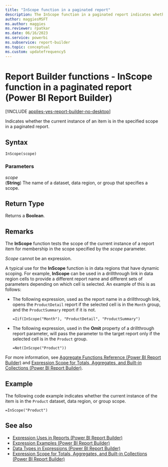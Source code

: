 ```yaml
---
title: "InScope function in a paginated report"
description: The InScope function in a paginated report indicates whether the current instance of an item is in the specified scope in Power BI Report Builder.
author: maggiesMSFT
ms.author: maggies
ms.reviewer: rpatkar
ms.date: 06/16/2023
ms.service: powerbi
ms.subservice: report-builder
ms.topic: conceptual
ms.custom: updatefrequency5
---
```

# Report Builder functions - InScope function in a paginated report (Power BI Report Builder)

[!INCLUDE [applies-yes-report-builder-no-desktop](../../includes/applies-yes-report-builder-no-desktop.md)]

  Indicates whether the current instance of an item is in the specified scope in a paginated report.

## Syntax

```syntaxsql
InScope(scope)
```

### Parameters

*scope*  
(**String**) The name of a dataset, data region, or group that specifies a scope.

## Return Type

Returns a **Boolean**.

## Remarks

The **InScope** function tests the scope of the current instance of a report item for membership in the scope specified by the *scope* parameter.

*Scope* cannot be an expression.

A typical use for the **InScope** function is in data regions that have dynamic scoping. For example, **InScope** can be used in a drillthrough link in data region cells to provide a different report name and different sets of parameters depending on which cell is selected. An example of this is as follows:

- The following expression, used as the report name in a drillthrough link, opens the `ProductDetail` report if the selected cell is in the `Month` group, and the `ProductSummary` report if it is not.

    ```
    =Iif(InScope("Month"), "ProductDetail", "ProductSummary")
    ```

- The following expression, used in the **Omit** property of a drillthrough report parameter, will pass the parameter to the target report only if the selected cell is in the `Product` group.

    ```
    =Not(InScope("Product"))
    ```

For more information, see [Aggregate Functions Reference (Power BI Report Builder)](./report-builder-functions-aggregate-functions-reference.md) and [Expression Scope for Totals, Aggregates, and Built-in Collections (Power BI Report Builder)](./expression-scope-for-totals-aggregates-and-built-in-collections.md).

## Example

The following code example indicates whether the current instance of the item is in the `Product` dataset, data region, or group scope.

```
=InScope("Product")
```

## See also

- [Expression Uses in Reports (Power BI Report Builder)](./expression-uses-reports-report-builder.md)
- [Expression Examples (Power BI Report Builder)](./report-builder-expression-examples.md)
- [Data Types in Expressions (Power BI Report Builder)](./data-types-expressions-report-builder.md)
- [Expression Scope for Totals, Aggregates, and Built-in Collections (Power BI Report Builder)](./expression-scope-for-totals-aggregates-and-built-in-collections.md)
